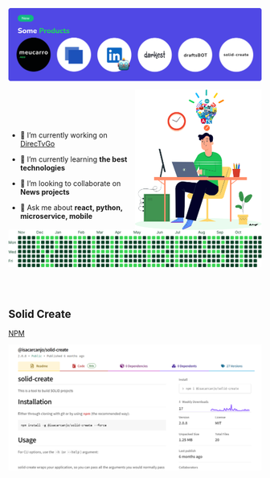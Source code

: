 <p align="center"> 
  <img src="./products.svg" />
</p>

<img align="right" width="50%" src="art.svg"> 

<br/>
<br/>
<br/>
<br/>

- 🔭 I’m currently working on [DirecTvGo](https://www.directvgo.com/br/home/)

- 🌱 I’m currently learning **the best technologies**

- 👯 I’m looking to collaborate on **News projects**

- 💬 Ask me about **react, python, microservice, mobile**

<p align="center"> 
  <img src="./the_best.svg" />
</p>

<br/>
<br/>

## Solid Create
[NPM](https://www.npmjs.com/package/@isacarcanjo/solid-create)

<p align="center"> 
  <img src="./solidcreate.png" />
</p>
